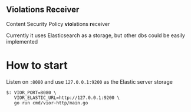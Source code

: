 Violations Receiver
-------------------

Content Security Policy **vio**lations **r**eceiver

Currently it uses Elasticsearch as a storage, but other dbs could be easily implemented

# How to start

Listen on `:8080` and use `127.0.0.1:9200` as the Elastic server storage

```
$: VIOR_PORT=8080 \
   VIOR_ELASTIC_URL=http://127.0.0.1:9200 \
   go run cmd/vior-http/main.go
```
